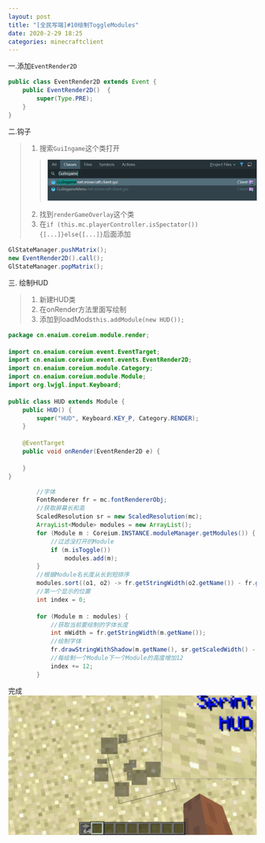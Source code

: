```yaml
---
layout: post
title: "[全民写端]#10绘制ToggleModules"
date: 2020-2-29 18:25
categories: minecraftclient
---
```


一.添加`EventRender2D`

```java
public class EventRender2D extends Event {
    public EventRender2D()  {
        super(Type.PRE);
    }
}
```

二.钩子

> 1. 搜索`GuiIngame`这个类打开
>> ![10-1](/assets/minecraftclient/10-1.png)
> 2. 找到`renderGameOverlay`这个类
> 3. 在`if (this.mc.playerController.isSpectator()){[...]}else{[...]}`后面添加
```java
GlStateManager.pushMatrix();
new EventRender2D().call();
GlStateManager.popMatrix();
```

三. 绘制HUD
> 1. 新建HUD类
> 2. 在onRender方法里面写绘制
> 3. 添加到loadMods`this.addModule(new HUD());`

```java
package cn.enaium.coreium.module.render;

import cn.enaium.coreium.event.EventTarget;
import cn.enaium.coreium.event.events.EventRender2D;
import cn.enaium.coreium.module.Category;
import cn.enaium.coreium.module.Module;
import org.lwjgl.input.Keyboard;

public class HUD extends Module {
    public HUD() {
        super("HUD", Keyboard.KEY_P, Category.RENDER);
    }

    @EventTarget
    public void onRender(EventRender2D e) {
        
    }
}
```

```java
        //字体
        FontRenderer fr = mc.fontRendererObj;
        //获取屏幕长和高
        ScaledResolution sr = new ScaledResolution(mc);
        ArrayList<Module> modules = new ArrayList();
        for (Module m : Coreium.INSTANCE.moduleManager.getModules()) {
            //过滤没打开的Module
            if (m.isToggle())
                modules.add(m);
        }
        //根据Module名长度从长到短排序
        modules.sort((o1, o2) -> fr.getStringWidth(o2.getName()) - fr.getStringWidth(o1.getName()));
        //第一个显示的位置
        int index = 0;

        for (Module m : modules) {
            //获取当前要绘制的字体长度
            int mWidth = fr.getStringWidth(m.getName());
            //绘制字体
            fr.drawStringWithShadow(m.getName(), sr.getScaledWidth() - mWidth - 2, index, new Color(0, 16, 255).getRGB());
            //每绘制一个Module下一个Module的高度增加12
            index += 12;
        }
```

完成
![10-2](/assets/minecraftclient/10-2.png)
